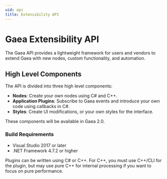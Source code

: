```yaml
---
uid: api
title: Extensibility API
---
```


# Gaea Extensibility API

The Gaea API provides a lightweight framework for users and vendors to extend Gaea with new nodes, custom functionality, and automation.

## High Level Components

The API is divided into three high level components:
- **Nodes**: Create your own nodes using C# and C++.
- **Application Plugins**: Subscribe to Gaea events and introduce your own code using callbacks in C#.
- **Styles**: Create UI modifications, or your own styles for the interface.

These components will be available in Gaea 2.0.

### Build Requirements
- Visual Studio 2017 or later
- .NET Framework 4.7.2 or higher

Plugins can be written using C# or C++. For C++, you must use C++/CLI for the plugin, but may use pure C++ for internal processing if you want to focus on pure performance.